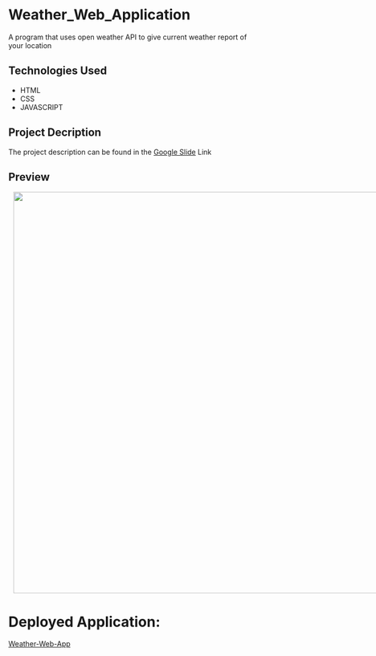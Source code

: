 # Weather_Web_Application
A program that uses open weather API to give current weather report of your location

## Technologies Used
  - HTML
  - CSS
  - JAVASCRIPT
  
## Project Decription 
The project description can be found in the [Google Slide](https://docs.google.com/presentation/d/1aYHdCa0WGq1BUgf0cb7yV_aQCtNAbrqApuqznzXxYSQ/edit#slide=id.p1) Link

## Preview
<div style="display:flex">
     <div style="flex:1;padding-left:10px;">
          <img src="https://user-images.githubusercontent.com/99515673/225871316-8aa48ae7-b092-458c-ba8f-f4be2af1da59.png" width="800"/>
     </div>
</div>

# Deployed Application:
[Weather-Web-App](https://moradmed1.github.io/PFE/)
